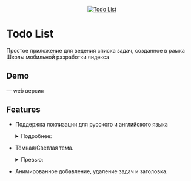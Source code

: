 <a href="https://ysstodo.pages.dev">
  <p align="center">
    <picture>
      <img alt="Todo List" src="">
    </picture>
  </p>
</a>

# Todo List

Простое приложение для ведения списка задач, созданное в рамка Школы мобильной разработки яндекса


## Demo

 — web версия
## Features



* Поддержка локлизации для русского и английского языка
   
   <details> 

   <summary>Подробнее:</summary>

   </details>


* Тёмная/Светлая тема.
   <details>
     <summary>Превью:</summary>
 
    
    </details>


* Анимированное добавление, удаление задач и заголовка.